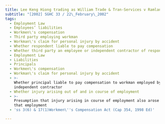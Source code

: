 ```yaml
---
title: Lee Keng Hiong trading as William Trade & Tran-Services v Ramlan bin Haron
subtitle: "[2002] SGHC 33 / 22\_February\_2002"
tags:
  - Employment Law
  - Employees’ liabilities
  - Workmen\'s compensation
  - Third party employing workman
  - Workman\'s claim for personal injury by accident
  - Whether respondent liable to pay compensation
  - Whether third party an employee or independent contractor of respondent
  - Employment Law
  - Liabilities
  - Principals
  - Workmen\'s compensation
  - Workman\'s claim for personal injury by accident
  - >-
    Whether principal liable to pay compensation to workman employed by
    independent contractor
  - Whether injury arising out of and in course of employment
  - >-
    Presumption that injury arising in course of employment also arose out of
    that employment
  - 'ss 3(6) & 17(1)Workmen\''s Compensation Act (Cap 354, 1998 Ed)'

---
```


